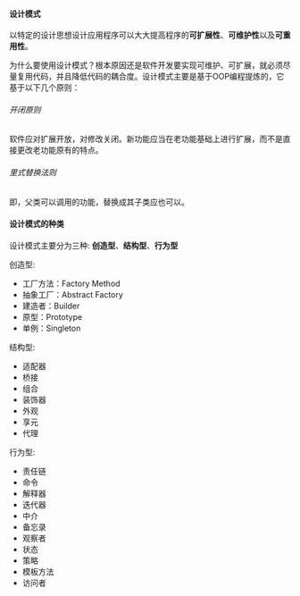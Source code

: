 #### 设计模式
以特定的设计思想设计应用程序可以大大提高程序的**可扩展性**、**可维护性**以及**可重用性**。

为什么要使用设计模式？根本原因还是软件开发要实现可维护、可扩展，就必须尽量复用代码，并且降低代码的耦合度。设计模式主要是基于OOP编程提炼的，它基于以下几个原则：
###### 开闭原则
软件应对扩展开放，对修改关闭。新功能应当在老功能基础上进行扩展，而不是直接更改老功能原有的特点。

###### 里式替换法则
即，父类可以调用的功能，替换成其子类应也可以。


#### 设计模式的种类
设计模式主要分为三种: **创造型**、**结构型**、**行为型**

创造型:
-   工厂方法：Factory Method
-   抽象工厂：Abstract Factory
-   建造者：Builder
-   原型：Prototype
-   单例：Singleton

结构型:
-   适配器
-   桥接
-   组合
-   装饰器
-   外观
-   享元
-   代理

行为型:
-   责任链
-   命令
-   解释器
-   迭代器
-   中介
-   备忘录
-   观察者
-   状态
-   策略
-   模板方法
-   访问者